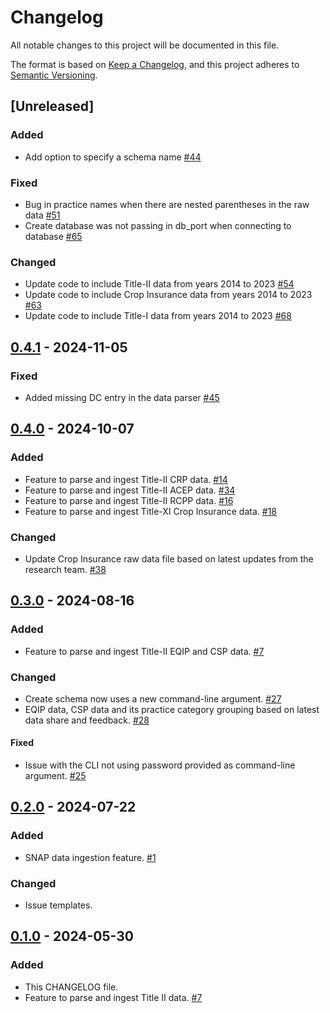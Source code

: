 # Changelog

All notable changes to this project will be documented in this file.

The format is based on [Keep a Changelog](https://keepachangelog.com/en/1.1.0/),
and this project adheres to [Semantic Versioning](https://semver.org/spec/v2.0.0.html).

## [Unreleased]

### Added

- Add option to specify a schema name [#44](https://github.com/policy-design-lab/data-ingestion/issues/44)

### Fixed

- Bug in practice names when there are nested parentheses in the raw
  data [#51](https://github.com/policy-design-lab/data-ingestion/issues/51)
- Create database was not passing in db_port when connecting to
  database [#65](https://github.com/policy-design-lab/data-ingestion/issues/65)

### Changed

- Update code to include Title-II data from years 2014 to
  2023 [#54](https://github.com/policy-design-lab/data-ingestion/issues/54)
- Update code to include Crop Insurance data from years 2014 to
  2023 [#63](https://github.com/policy-design-lab/data-ingestion/issues/63)
- Update code to include Title-I data from years 2014 to
  2023 [#68](https://github.com/policy-design-lab/data-ingestion/issues/68)

## [0.4.1] - 2024-11-05

### Fixed

- Added missing DC entry in the data parser [#45](https://github.com/policy-design-lab/data-ingestion/issues/45)

## [0.4.0] - 2024-10-07

### Added

- Feature to parse and ingest Title-II CRP
  data. [#14](https://github.com/policy-design-lab/data-ingestion/issues/14)
- Feature to parse and ingest Title-II ACEP
  data. [#34](https://github.com/policy-design-lab/data-ingestion/issues/34)
- Feature to parse and ingest Title-II RCPP
  data. [#16](https://github.com/policy-design-lab/data-ingestion/issues/16)
- Feature to parse and ingest Title-XI Crop Insurance
  data. [#18](https://github.com/policy-design-lab/data-ingestion/issues/18)

### Changed

- Update Crop Insurance raw data file based on latest updates from the research
  team. [#38](https://github.com/policy-design-lab/data-ingestion/issues/38)

## [0.3.0] - 2024-08-16

### Added

- Feature to parse and ingest Title-II EQIP and CSP
  data. [#7](https://github.com/policy-design-lab/data-ingestion/issues/7)

### Changed

- Create schema now uses a new command-line
  argument. [#27](https://github.com/policy-design-lab/data-ingestion/issues/27)
- EQIP data, CSP data and its practice category grouping based on latest data share and
  feedback. [#28](https://github.com/policy-design-lab/data-ingestion/issues/28)

#### Fixed

- Issue with the CLI not using password provided as command-line
  argument. [#25](https://github.com/policy-design-lab/data-ingestion/issues/25)

## [0.2.0] - 2024-07-22

### Added

- SNAP data ingestion feature. [#1](https://github.com/policy-design-lab/data-ingestion/issues/1)

### Changed

- Issue templates.

## [0.1.0] - 2024-05-30

### Added

- This CHANGELOG file.
- Feature to parse and ingest Title II data. [#7](https://github.com/policy-design-lab/data-ingestion/issues/7)

[0.4.1]: https://github.com/policy-design-lab/data-ingestion/compare/0.4.0...0.4.1

[0.4.0]: https://github.com/policy-design-lab/data-ingestion/compare/0.3.0...0.4.0

[0.3.0]: https://github.com/policy-design-lab/data-ingestion/compare/0.2.0...0.3.0

[0.2.0]: https://github.com/policy-design-lab/data-ingestion/compare/0.1.0...0.2.0

[0.1.0]: https://github.com/policy-design-lab/data-ingestion/releases/tag/0.1.0
